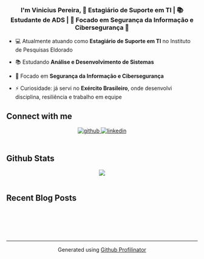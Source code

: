 ### <div align="center">I'm Vinicius Pereira, 🎯 Estagiário de Suporte em TI | 📚 Estudante de ADS | 🔐 Focado em Segurança da Informação e Cibersegurança 🚀
</div>  
  

- 💻 Atualmente atuando como **Estagiário de Suporte em TI** no Instituto de Pesquisas Eldorado    
  

- 📚 Estudando **Análise e Desenvolvimento de Sistemas**    
  

- 🔐 Focado em **Segurança da Informação e Cibersegurança**    
  

- ⚡ Curiosidade: já servi no **Exército Brasileiro**, onde desenvolvi disciplina, resiliência e trabalho em equipe  

## Connect with me  

<div align="center">
<a href="https://github.com/vinips04" target="_blank">
<img src=https://img.shields.io/badge/github-%2324292e.svg?&style=for-the-badge&logo=github&logoColor=white alt=github style="margin-bottom: 5px;" />
</a>
<a href="https://linkedin.com/in/viniciuspereira27" target="_blank">
<img src=https://img.shields.io/badge/linkedin-%231E77B5.svg?&style=for-the-badge&logo=linkedin&logoColor=white alt=linkedin style="margin-bottom: 5px;" />
</a>  
</div>  
  

<br/>  


## Github Stats  
<div align="center"><img src="https://github-readme-stats.vercel.app/api?username=vinips04&show_icons=true&count_private=true&hide_border=true" align="center" /></div>  

<br/>  


## Recent Blog Posts  
  

<br/>  

  

<br/>  

  

<br/>  


<br />

----
<div align="center">Generated using <a href="https://profilinator.rishav.dev/" target="_blank">Github Profilinator</a></div>
